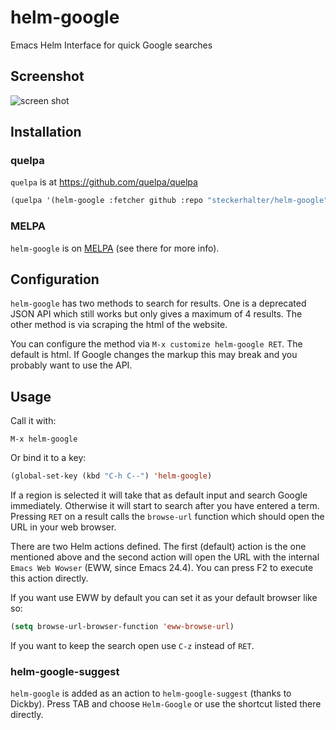 # helm-google

Emacs Helm Interface for quick Google searches

## Screenshot

![screen shot](https://raw.github.com/steckerhalter/helm-google/master/screenshot.png)

## Installation

### quelpa

`quelpa` is at https://github.com/quelpa/quelpa

```lisp
(quelpa '(helm-google :fetcher github :repo "steckerhalter/helm-google"))
```

### MELPA

`helm-google` is on [MELPA](http://melpa.milkbox.net/) (see there for more info).

## Configuration

`helm-google` has two methods to search for results. One is a deprecated JSON API which still works but only gives a maximum of 4 results. The other method is via scraping the html of the website.

You can configure the method via `M-x customize helm-google RET`. The default is html. If Google changes the markup this may break and you probably want to use the API.

## Usage

Call it with:

    M-x helm-google

Or bind it to a key:

```lisp
(global-set-key (kbd "C-h C--") 'helm-google)
```

If a region is selected it will take that as default input and search Google immediately. Otherwise it will start to search after you have entered a term. Pressing `RET` on a result calls the `browse-url` function which should open the URL in your web browser.

There are two Helm actions defined. The first (default) action is the one mentioned above and the second action will open the URL with the internal `Emacs Web Wowser` (EWW, since Emacs 24.4). You can press <key>F2</key> to execute this action directly.

If you want use EWW by default you can set it as your default browser like so:

```lisp
(setq browse-url-browser-function 'eww-browse-url)
```

If you want to keep the search open use `C-z` instead of `RET`.

### helm-google-suggest

`helm-google` is added as an action to `helm-google-suggest` (thanks to Dickby). Press TAB and choose `Helm-Google` or use the shortcut listed there directly.
